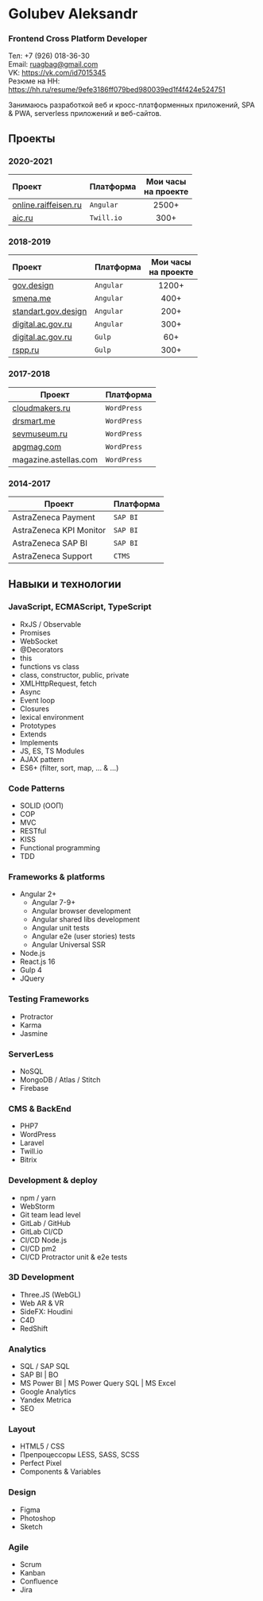 # Golubev Aleksandr
### Frontend Cross Platform Developer
Тел: +7 (926) 018-36-30 <br>
Email: ruagbag@gmail.com <br>
VK: https://vk.com/id7015345 <br>
Резюме на HH: https://hh.ru/resume/9efe3186ff079bed980039ed1f4f424e524751 <br>

Занимаюсь разработкой веб и кросс-платформенных приложений, SPA & PWA, serverless приложений и веб-сайтов.

## Проекты
### 2020-2021

Проект|Платформа|Мои часы <br>на проекте|
:-----|---------|:---------------------:|
[online.raiffeisen.ru](https://online.raiffeisen.ru/) |`Angular`|2500+| 
[aic.ru](https://online.raiffeisen.ru/) |`Twill.io`|300+| 

### 2018-2019

Проект|Платформа|Мои часы <br>на проекте|
:-----|---------|:---------------------:|
[gov.design](http://gov.design/) |`Angular`|1200+| 
[smena.me](http://smena.me/) |`Angular`| 400+ | 
[standart.gov.design](http://standart.gov.design/) |`Angular`| 200+ | 
[digital.ac.gov.ru](https://digital.ac.gov.ru/) |`Angular`| 300+ |
[digital.ac.gov.ru](https://digital.ac.gov.ru/) |`Gulp`| 60+ | 
[rspp.ru](http://www.rspp.ru/) |`Gulp`| 300+ | 

### 2017-2018
    
Проект|Платформа|
------|---------|
[cloudmakers.ru](https://cloudmakers.ru/) | `WordPress` |
[drsmart.me](https://drsmart.me/) | `WordPress` |
[sevmuseum.ru](http://sevmuseum.ru/) | `WordPress` |
[apgmag.com](http://apgmag.com/) | `WordPress` |
magazine.astellas.com | `WordPress` |

### 2014-2017
    
Проект|Платформа|
------|---------|
AstraZeneca Payment | `SAP BI` |
AstraZeneca KPI Monitor | `SAP BI` |
AstraZeneca SAP BI | `SAP BI` |
AstraZeneca Support | `CTMS` |

## Навыки и технологии

### JavaScript, ECMAScript, TypeScript
+ RxJS / Observable 
+ Promises
+ WebSocket
+ @Decorators
+ this
+ functions vs class
+ class, constructor, public, private
+ XMLHttpRequest, fetch
+ Async
+ Event loop
+ Closures
+ lexical environment
+ Prototypes
+ Extends 
+ Implements
+ JS, ES, TS Modules
+ AJAX pattern
+ ES6+ (filter, sort, map, ... & ...)

### Code Patterns
+ SOLID (ООП) 
+ COP
+ MVC 
+ RESTful
+ KISS
+ Functional programming
+ TDD

### Frameworks & platforms
+ Angular 2+
  + Angular 7-9+
  + Angular browser development
  + Angular shared libs development 
  + Angular unit tests 
  + Angular e2e (user stories) tests
  + Angular Universal SSR
+ Node.js
+ React.js 16
+ Gulp 4
+ JQuery

### Testing Frameworks
+ Protractor
+ Karma
+ Jasmine

### ServerLess
+ NoSQL
+ MongoDB / Atlas / Stitch
+ Firebase

### CMS & BackEnd
+ PHP7
+ WordPress
+ Laravel
+ Twill.io
+ Bitrix

### Development & deploy
+ npm / yarn
+ WebStorm
+ Git team lead level
+ GitLab / GitHub
+ GitLab CI/CD 
+ CI/CD Node.js 
+ CI/CD pm2
+ CI/CD Protractor unit & e2e tests

### 3D Development
+ Three.JS (WebGL) 
+ Web AR & VR
+ SideFX: Houdini
+ C4D
+ RedShift

### Analytics
+ SQL / SAP SQL
+ SAP BI | BO
+ MS Power BI | MS Power Query SQL | MS Excel
+ Google Analytics
+ Yandex Metrica
+ SEO

### Layout
+ HTML5 / CSS
+ Препроцессоры LESS, SASS, SCSS
+ Perfect Pixel
+ Components & Variables

### Design
+ Figma
+ Photoshop
+ Sketch

### Agile
+ Scrum
+ Kanban
+ Confluence
+ Jira
